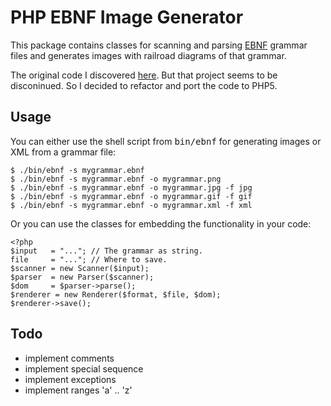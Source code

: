 PHP EBNF Image Generator
========================

This package contains classes for scanning and parsing [EBNF][1]
grammar files and generates images with railroad diagrams of
that grammar.

The original code I discovered [here][2]. But that project seems
to be disconinued. So I decided to refactor and port the code
to PHP5.

Usage
-----

You can either use the shell script from <kbd>bin/ebnf</kbd> for
generating images or XML from a grammar file:

    $ ./bin/ebnf -s mygrammar.ebnf
    $ ./bin/ebnf -s mygrammar.ebnf -o mygrammar.png
    $ ./bin/ebnf -s mygrammar.ebnf -o mygrammar.jpg -f jpg
    $ ./bin/ebnf -s mygrammar.ebnf -o mygrammar.gif -f gif
    $ ./bin/ebnf -s mygrammar.ebnf -o mygrammar.xml -f xml

Or you can use the classes for embedding the functionality in your code:

    <?php
    $input   = "..."; // The grammar as string.
    file     = "..."; // Where to save.
    $scanner = new Scanner($input);
    $parser  = new Parser($scanner);
    $dom     = $parser->parse();
    $renderer = new Renderer($format, $file, $dom);
    $renderer->save();

Todo
----
- implement comments
- implement special sequence
- implement exceptions
- implement ranges 'a' .. 'z'

[1]: http://en.wikipedia.org/wiki/Extended_Backus%E2%80%93Naur_Form
[2]: http://karmin.ch/ebnf/index